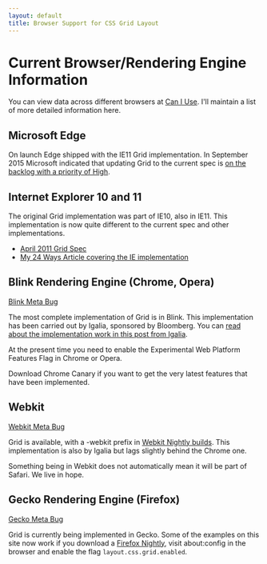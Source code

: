 ```yaml
---
layout: default
title: Browser Support for CSS Grid Layout
---
```


# Current Browser/Rendering Engine Information

You can view data across different browsers at [Can I Use](http://caniuse.com/#feat=css-grid). I'll maintain a list of more detailed information here.

## Microsoft Edge

On launch Edge shipped with the IE11 Grid implementation. In September 2015 Microsoft indicated that updating Grid to the current spec is [on the backlog with a priority of High](https://wpdev.uservoice.com/forums/257854-microsoft-edge-developer/suggestions/6514853-update-css-grid).

## Internet Explorer 10 and 11

The original Grid implementation was part of IE10, also in IE11. This implementation is now quite different to the current spec and other implementations.

- [April 2011 Grid Spec](http://www.w3.org/TR/2011/WD-css3-grid-layout-20110407/)
- [My 24 Ways Article covering the IE implementation](http://24ways.org/2012/css3-grid-layout/)

## Blink Rendering Engine (Chrome, Opera)

[Blink Meta Bug](https://code.google.com/p/chromium/issues/detail?id=79180)

The most complete implementation of Grid is in Blink. This implementation has been carried out by Igalia, sponsored by Bloomberg. You can [read about the implementation work in this post from Igalia](http://blogs.igalia.com/mrego/2015/01/08/css-grid-layout-2014-recap-implementation-status/).

At the present time you need to enable the Experimental Web Platform Features Flag in Chrome or Opera. 

Download Chrome Canary if you want to get the very latest features that have been implemented.

## Webkit 

[Webkit Meta Bug](https://bugs.webkit.org/show_bug.cgi?id=60731)

Grid is available, with a -webkit prefix in [Webkit Nightly builds](http://nightly.webkit.org/). This implementation is also by Igalia but lags slightly behind the Chrome one.

Something being in Webkit does not automatically mean it will be part of Safari. We live in hope.

## Gecko Rendering Engine (Firefox)

[Gecko Meta Bug](https://bugzilla.mozilla.org/show_bug.cgi?id=616605)

Grid is currently being implemented in Gecko. Some of the examples on this site now work if you download a [Firefox Nightly](https://nightly.mozilla.org/), visit about:config in the browser and enable the flag `layout.css.grid.enabled`.

